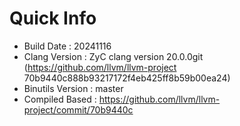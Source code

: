 # Quick Info
* Build Date : 20241116
* Clang Version : ZyC clang version 20.0.0git (https://github.com/llvm/llvm-project 70b9440c888b93217172f4eb425ff8b59b00ea24)
* Binutils Version : master
* Compiled Based : https://github.com/llvm/llvm-project/commit/70b9440c

